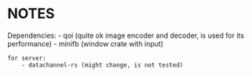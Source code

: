 # NOTES

Dependencies:
    - qoi (quite ok image encoder and decoder, is used for its performance)
    - minifb (window crate with input)

    for server:
        - datachannel-rs (might change, is not tested)
